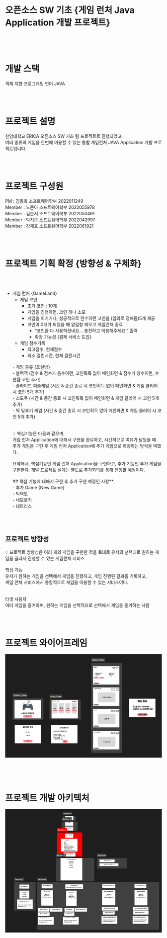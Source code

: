 # 오픈소스 SW 기초 {게임 런처 Java Application 개발 프로젝트}

</br></br></br>
# 개발 스택
객체 지향 프로그래밍 언어
JAVA
</br>
</br></br></br>

# 프로젝트 설명
한양대학교 ERICA 오픈소스 SW 기초 팀 프로젝트로 진행되었고, </br>
여러 종류의 게임을 한번에 이용할 수 있는 통합 게임런처 JAVA Application 개발 프로젝트입니다.
</br>
</br></br></br>

# 프로젝트 구성원
PM : 김동욱 소프트웨어학부 2022011249</br>
Member : 노준아 소프트웨어학부 2022055978</br>
Member : 김준서 소프트웨어학부 2022050491</br>
Member : 박치준 소프트웨어학부 2022042997</br>
Member : 강제호 소프트웨어학부 2022061921</br>
</br></br></br>


# 프로젝트 기획 확정 {방향성 & 구체화}
</br></br>
- 게임 런처 {GameLand}</br>
    - 게임 코인</br>
        - 초기 코인 : 10개</br>
        - 게임을 진행하면, 코인 하나 소모</br>
        - 게임을 이기거나, 성공적으로 완수하면 코인을 (임의로 정해둠)5개 제공</br>
        - 코인이 0개가 되었을 때 알림창 띄우고 게임런처 종료</br>
            - “코인을 다 사용하셨네요… 충전하고 이용해주세요.” 출력</br>
            - 확장 가능성 {결제 서비스 도입}</br>
    - 게임 점수기록</br>
        - 최고점수, 현재점수</br>
        - 최소 걸린시간, 현재 걸린시간</br>
    </br>
    - 게임 종류 {프설방}</br>
        - 블랙잭 (점수 & 점수가 음수이면, 코인획득 없이 메인화면 & 점수가 양수이면, 수 만큼 코인 추가)</br>
        - 슬라이드 퍼즐게임 (시간 & 중간 종료 시 코인획득 없이 메인화면 & 게임 클리어 시 코인 5개 추가)</br>
        - 스도쿠 (시간 & 중간 종료 시 코인획득 없이 메인화면 & 게임 클리어 시 코인 5개 추가)</br>
        - 짝 맞추기 게임 (시간 & 중간 종료 시 코인획득 없이 메인화면 & 게임 클리어 시 코인 5개 추가)</br>
    </br>
    </br>
    💡 핵심기능은 다음과 같으며,</br>
    게임 런처 Application에 대해서 구현을 완료하고, 시간적으로 여유가 남았을 때</br>
    추가 게임을 구현 후 게임 런처 Application에 추가 게임으로 확장하는 방식을 택했다.</br>
    </br>
    요약해서, 핵심기능인 게임 런처 Application을 구현하고, 추가 기능인 추가 게임을 구현한다.
    개발 프로젝트 설계는 별도로 추가회의를 통해 진행할 예정이다.
    </br></br>
    ## 핵심 기능에 대해서 구현 후 추가 구현 예정인 사항**
    </br>
    - 추가 Game {New Game}</br>
        - 틱택토</br>
        - 네모로직</br>
        - 테트리스</br>
        </br></br></br>

## 프로젝트 방향성
💡 프로젝트 방향성은 여러 개의 게임을 구현한 것을 토대로 유저의 선택대로 원하는 게임을 골라서 진행할 수 있는 게임런처 서비스
</br></br>
핵심 기능</br>
유저가 원하는 게임을 선택해서 게임을 진행하고, 게임 진행된 결과를 기록하고,</br>
게임 런처 서비스에서 통합적으로 게임을 이용할 수 있는 서비스이다.</br>
</br></br>
타겟 사용자</br>
여러 게임을 즐겨하며, 원하는 게임을 선택적으로 선택해서 게임을 즐겨하는 사람</br>
</br></br></br>

# 프로젝트 와이어프레임
![와이어 프레임](./Image/Game-Land_WireFrame.png)




</br></br></br>


# 프로젝트 개발 아키텍처
![개발 아키텍처](./Image/Game-Land_Architecture.png)





